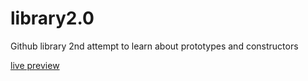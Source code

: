 # library2.0
Github library 2nd attempt to learn about prototypes and constructors

[live preview](https://ashluchowa.github.io/library2.0)

